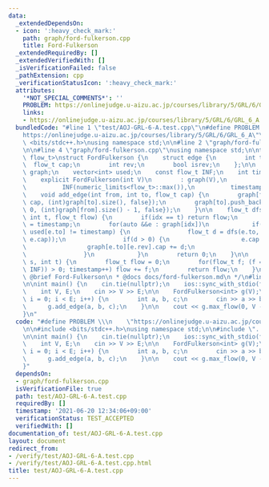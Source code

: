 ```yaml
---
data:
  _extendedDependsOn:
  - icon: ':heavy_check_mark:'
    path: graph/ford-fulkerson.cpp
    title: Ford-Fulkerson
  _extendedRequiredBy: []
  _extendedVerifiedWith: []
  _isVerificationFailed: false
  _pathExtension: cpp
  _verificationStatusIcon: ':heavy_check_mark:'
  attributes:
    '*NOT_SPECIAL_COMMENTS*': ''
    PROBLEM: https://onlinejudge.u-aizu.ac.jp/courses/library/5/GRL/6/GRL_6_A
    links:
    - https://onlinejudge.u-aizu.ac.jp/courses/library/5/GRL/6/GRL_6_A
  bundledCode: "#line 1 \"test/AOJ-GRL-6-A.test.cpp\"\n#define PROBLEM \\\n    \"\
    https://onlinejudge.u-aizu.ac.jp/courses/library/5/GRL/6/GRL_6_A\"\n\n#include\
    \ <bits/stdc++.h>\nusing namespace std;\n\n#line 2 \"graph/ford-fulkerson.cpp\"\
    \n\n#line 4 \"graph/ford-fulkerson.cpp\"\nusing namespace std;\n\ntemplate <typename\
    \ flow_t>\nstruct FordFulkerson {\n    struct edge {\n        int to;\n      \
    \  flow_t cap;\n        int rev;\n        bool isrev;\n    };\n\n    vector<vector<edge>>\
    \ graph;\n    vector<int> used;\n    const flow_t INF;\n    int timestamp;\n\n\
    \    explicit FordFulkerson(int V)\n        : graph(V),\n          used(V, -1),\n\
    \          INF(numeric_limits<flow_t>::max()),\n          timestamp(0) {}\n\n\
    \    void add_edge(int from, int to, flow_t cap) {\n        graph[from].push_back(edge{to,\
    \ cap, (int)graph[to].size(), false});\n        graph[to].push_back(edge{from,\
    \ 0, (int)graph[from].size() - 1, false});\n    }\n\n    flow_t dfs(int idx, const\
    \ int t, flow_t flow) {\n        if(idx == t) return flow;\n        used[idx]\
    \ = timestamp;\n        for(auto &&e : graph[idx])\n            if(e.cap > 0 &&\
    \ used[e.to] != timestamp) {\n                flow_t d = dfs(e.to, t, min(flow,\
    \ e.cap));\n                if(d > 0) {\n                    e.cap -= d;\n   \
    \                 graph[e.to][e.rev].cap += d;\n                    return d;\n\
    \                }\n            }\n        return 0;\n    }\n\n    flow_t max_flow(int\
    \ s, int t) {\n        flow_t flow = 0;\n        for(flow_t f; (f = dfs(s, t,\
    \ INF)) > 0; timestamp++) flow += f;\n        return flow;\n    }\n};\n/*\n *\
    \ @brief Ford-Fulkerson\n * @docs docs/ford-fulkerson.md\n */\n#line 8 \"test/AOJ-GRL-6-A.test.cpp\"\
    \n\nint main() {\n    cin.tie(nullptr);\n    ios::sync_with_stdio(false);\n\n\
    \    int V, E;\n    cin >> V >> E;\n\n    FordFulkerson<int> g(V);\n    for(int\
    \ i = 0; i < E; i++) {\n        int a, b, c;\n        cin >> a >> b >> c;\n  \
    \      g.add_edge(a, b, c);\n    }\n\n    cout << g.max_flow(0, V - 1) << endl;\n\
    }\n"
  code: "#define PROBLEM \\\n    \"https://onlinejudge.u-aizu.ac.jp/courses/library/5/GRL/6/GRL_6_A\"\
    \n\n#include <bits/stdc++.h>\nusing namespace std;\n\n#include \"../graph/ford-fulkerson.cpp\"\
    \n\nint main() {\n    cin.tie(nullptr);\n    ios::sync_with_stdio(false);\n\n\
    \    int V, E;\n    cin >> V >> E;\n\n    FordFulkerson<int> g(V);\n    for(int\
    \ i = 0; i < E; i++) {\n        int a, b, c;\n        cin >> a >> b >> c;\n  \
    \      g.add_edge(a, b, c);\n    }\n\n    cout << g.max_flow(0, V - 1) << endl;\n\
    }"
  dependsOn:
  - graph/ford-fulkerson.cpp
  isVerificationFile: true
  path: test/AOJ-GRL-6-A.test.cpp
  requiredBy: []
  timestamp: '2021-06-20 12:34:06+09:00'
  verificationStatus: TEST_ACCEPTED
  verifiedWith: []
documentation_of: test/AOJ-GRL-6-A.test.cpp
layout: document
redirect_from:
- /verify/test/AOJ-GRL-6-A.test.cpp
- /verify/test/AOJ-GRL-6-A.test.cpp.html
title: test/AOJ-GRL-6-A.test.cpp
---
```

